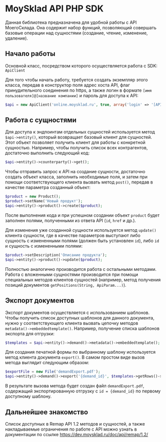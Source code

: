 # MoySklad API PHP SDK

Данная библиотека предназначена для удобной работы с API МоегоСклада. Она содержит набор функций,
позволяющий совершать базовые операции над сущностями (создание, чтение, изменение, удаление).

## Начало работы

Основной класс, посредством которого осуществляется работа с SDK: `ApiClient`

Для того чтобы начать работу, требуется создать экземпляр этого класса, передав в конструктор поля адрес хоста API, флаг принудительного соединения по https, а также логин в формате `[имя пользователя]@[название компании]` и пароль для доступа к API:

```php
$api = new ApiClient('online.moysklad.ru', true, array('login' => '[API_LOGIN]', 'password' => '[API_PASSWORD]'));
```

## Работа с сущностями

Для доступа к эндпоинтам отдельных сущностей используется метод ```$api->entity()```, который возвращает базовый клиент для сущностей. 
Этот объект позволяет получить клиент для работы с конкретной сущностью. Например, чтобы получить список всех контрагентов, достаточно выполнить следующий код:

```php
$api->entity()->counterparty()->get();
```

Чтобы отправить запрос к API на создание сущности, достаточно создать объект класса, заполнить необходимые поля, и затем при помощи соответствующего клиента вызвать метод `post()`, передав в качестве параметра созданный объект:

```php
$product = new Product();
$product->setName('Новый продукт');
$api->entity()->product()->create($product);
```

После выполнения кода и при успешном создании объект `product` будет заполнен полями, полученными из ответа API (`id`, `href` и др.).

Для изменения уже созданной сущности используется метод `update()` клиента сущности, где в качестве параметров выступают либо сущность с измененными полями (должен быть установлен `id`), либо `id` и сущность с измененными полями:

```php
$product->setDescription('Описание продукта');
$api->entity()->product()->update($product);
```

Полностью аналогично производится работа с остальными методами. Работа с вложенными сущностями производится при помощи специальных методов клиентов сущностей (например, метод получения позиций документов `getPositions(String, ApiParam...)`).

## Экспорт документов

Экспорт документов осуществляется с использованием шаблонов. Чтобы получить список доступных шаблонов для данного документа, нужно у соответствующего клиента вызвать цепочку методов `metadata()->embeddedtemplate()`. 
Например, получение списка шаблонов экспорта для отгрузки:
```php
$templates = $api->entity()->demand()->metadata()->embeddedtemplate();
```

Для создания печатной формы по выбранному шаблону используется метод клиента документа `export()`. В самом простом виде вызов метода выглядит следующим образом:
```php
$exportFile = new File('demandExport.pdf');
$api->entity()->demand()->export('{demand_id}', $templates->getRows()->get(0), $exportFile);
```

В результате вызова метода будет создан файл `demandExport.pdf`, содержащий экспортированную отгрузку с `id = {demand_id}` по первому доступному шаблону.

## Дальнейшее знакомство

Список доступных в Remap API 1.2 методов и сущностей, а также накладываемые ограничения по работе с API можно узнать в документации по ссылке https://dev.moysklad.ru/doc/api/remap/1.2/